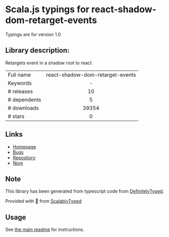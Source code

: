 
# Scala.js typings for react-shadow-dom-retarget-events

Typings are for version 1.0

## Library description:
Retargets event in a shadow root to react

|                    |                 |
| ------------------ | :-------------: |
| Full name          | react-shadow-dom-retarget-events |
| Keywords           | - |
| # releases         | 10 |
| # dependents       | 5 |
| # downloads        | 39354 |
| # stars            | 0 |

## Links
- [Homepage](https://github.com/WeltN24/react-shadow-dom-retarget-events#readme)
- [Bugs](https://github.com/WeltN24/react-shadow-dom-retarget-events/issues)
- [Repository](https://github.com/WeltN24/react-shadow-dom-retarget-events)
- [Npm](https://www.npmjs.com/package/react-shadow-dom-retarget-events)
    


## Note
This library has been generated from typescript code from [DefinitelyTyped](https://definitelytyped.org).

Provided with :purple_heart: from [ScalablyTyped](https://github.com/oyvindberg/ScalablyTyped)

## Usage
See [the main readme](../../readme.md) for instructions.


